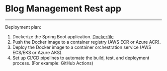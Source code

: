 # Blog Management Rest app

---

Deployment plan:

1.  Dockerize the Spring Boot application. [Dockerfile](Dockerfile)
2.	Push the Docker image to a container registry (AWS ECR or Azure ACR).
3.	Deploy the Docker image to a container orchestration service (AWS ECS/EKS or Azure AKS).
4.	Set up CI/CD pipelines to automate the build, test, and deployment process. (For example: GitHub Actions)
